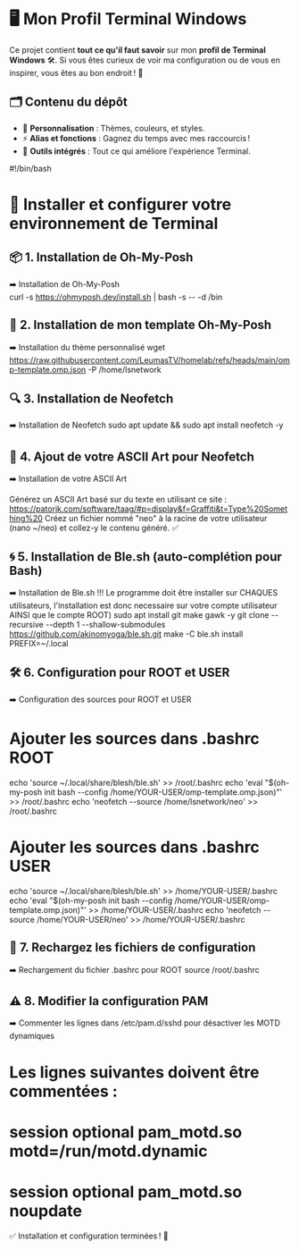 # 🖥️ Mon Profil Terminal Windows

Ce projet contient **tout ce qu'il faut savoir** sur mon **profil de Terminal Windows** 🛠️. Si vous êtes curieux de voir ma configuration ou de vous en inspirer, vous êtes au bon endroit ! 🚀

## 🗂️ Contenu du dépôt
- 🎨 **Personnalisation** : Thèmes, couleurs, et styles.
- ⚡ **Alias et fonctions** : Gagnez du temps avec mes raccourcis !
- 🔧 **Outils intégrés** : Tout ce qui améliore l'expérience Terminal.

#!/bin/bash

# 🚀 Installer et configurer votre environnement de Terminal

## 📦 1. Installation de Oh-My-Posh  
➡️ Installation de Oh-My-Posh  
curl -s https://ohmyposh.dev/install.sh | bash -s -- -d /bin  

## 🎨 2. Installation de mon template Oh-My-Posh
➡️ Installation du thème personnalisé
wget https://raw.githubusercontent.com/LeumasTV/homelab/refs/heads/main/omp-template.omp.json -P /home/lsnetwork

## 🔍 3. Installation de Neofetch
➡️ Installation de Neofetch
sudo apt update && sudo apt install neofetch -y

## 🌟 4. Ajout de votre ASCII Art pour Neofetch
➡️ Installation de votre ASCII Art

Générez un ASCII Art basé sur du texte en utilisant ce site :
https://patorjk.com/software/taag/#p=display&f=Graffiti&t=Type%20Something%20
Créez un fichier nommé "neo" à la racine de votre utilisateur (nano ~/neo) et collez-y le contenu généré. ✅

## 🌀 5. Installation de Ble.sh (auto-complétion pour Bash)
➡️ Installation de Ble.sh !!! Le programme doit être installer sur CHAQUES utilisateurs, l'installation est donc necessaire sur votre compte utilisateur AINSI que le compte ROOT)
sudo apt install git make gawk -y
git clone --recursive --depth 1 --shallow-submodules https://github.com/akinomyoga/ble.sh.git
make -C ble.sh install PREFIX=~/.local

## 🛠️ 6. Configuration pour ROOT et USER
➡️ Configuration des sources pour ROOT et USER
# Ajouter les sources dans .bashrc ROOT
echo 'source ~/.local/share/blesh/ble.sh' >> /root/.bashrc
echo 'eval "$(oh-my-posh init bash --config /home/YOUR-USER/omp-template.omp.json)"' >> /root/.bashrc
echo 'neofetch --source /home/lsnetwork/neo' >> /root/.bashrc

# Ajouter les sources dans .bashrc USER
echo 'source ~/.local/share/blesh/ble.sh' >> /home/YOUR-USER/.bashrc
echo 'eval "$(oh-my-posh init bash --config /home/YOUR-USER/omp-template.omp.json)"' >> /home/YOUR-USER/.bashrc
echo 'neofetch --source /home/YOUR-USER/neo' >> /home/YOUR-USER/.bashrc

## 🔄 7. Rechargez les fichiers de configuration
➡️ Rechargement du fichier .bashrc pour ROOT
source /root/.bashrc

## ⚠️ 8. Modifier la configuration PAM
➡️ Commenter les lignes dans /etc/pam.d/sshd pour désactiver les MOTD dynamiques
# Les lignes suivantes doivent être commentées :
# session    optional     pam_motd.so  motd=/run/motd.dynamic
# session    optional     pam_motd.so noupdate

✅ Installation et configuration terminées ! 🎉

